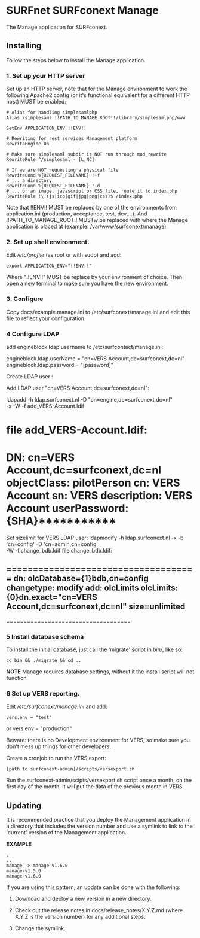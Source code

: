
# SURFnet SURFconext Manage #

The Manage application for SURFconext.

## Installing ##

Follow the steps below to install the Manage application.

### 1. Set up your HTTP server ###

Set up an HTTP server, note that for the Manage environment to work the following Apache2 config
(or it's functional equivalent for a different HTTP host) MUST be enabled:

    # Alias for handling simplesamlphp
    Alias /simplesaml !!PATH_TO_MANAGE_ROOT!!/library/simplesamlphp/www

    SetEnv APPLICATION_ENV !!ENV!!

    # Rewriting for rest services Management platform
    RewriteEngine On

    # Make sure simplesaml subdir is NOT run through mod_rewrite
    RewriteRule ^/simplesaml - [L,NC]

    # If we are NOT requesting a physical file
    RewriteCond %{REQUEST_FILENAME} !-f
    # ... a directory
    RewriteCond %{REQUEST_FILENAME} !-d
    # ... or an image, javascript or CSS file, route it to index.php
    RewriteRule !\.(js|ico|gif|jpg|png|css)$ /index.php

Note that !!ENV!! MUST be replaced by one of the environments from application.ini (production, acceptance, test, dev,...).
And !!PATH_TO_MANAGE_ROOT!! MUSTw be replaced with where the Manage application is placed at (example: /var/www/surfconext/manage).

### 2. Set up shell environment.

Edit */etc/profile* (as root or with sudo) and add:

    export APPLICATION_ENV="!!ENV!!"

Where "!!ENV!!" MUST be replace by your environment of choice.
Then open a new terminal to make sure you have the new environment.

### 3. Configure ###

Copy docs/example.manage.ini to /etc/surfconext/manage.ini and edit this file to reflect your configuration.

### 4 Configure LDAP

add engineblock ldap username to /etc/surfcontact/manage.ini:

engineblock.ldap.userName = "cn=VERS Account,dc=surfconext,dc=nl"
engineblock.ldap.password = "[password]"

Create LDAP user :

Add LDAP user "cn=VERS Account,dc=surfconext,dc=nl":

ldapadd -h ldap.surfconext.nl -D "cn=engine,dc=surfconext,dc=nl" \
    -x -W -f add_VERS-Account.ldif

file add_VERS-Account.ldif:
==================================== 
DN: cn=VERS Account,dc=surfconext,dc=nl
objectClass: pilotPerson
cn: VERS Account
sn: VERS
description: VERS Account
userPassword: {SHA}***********
====================================

Set sizelimit for VERS LDAP user:
ldapmodify -h ldap.surfconext.nl -x -b 'cn=config' -D 'cn=admin,cn=config' \
    -W -f change_bdb.ldif
file change_bdb.ldif:

==================================== 
dn: olcDatabase={1}bdb,cn=config
changetype: modify
add: olcLimits
olcLimits: {0}dn.exact="cn=VERS Account,dc=surfconext,dc=nl" size=unlimited
-
====================================

### 5 Install database schema

To install the initial database, just call the 'migrate' script in *bin/*, like so:

    cd bin && ./migrate && cd ..

**NOTE**
Manage requires database settings, without it the install script will not function

### 6 Set up VERS reporting.

Edit */etc/surfconext/manage.ini* and add:

    vers.env = "test"

or
    vers.env = "production"

Beware: there is no Development environment for VERS,
so make sure you don't mess up things for other developers.

Create a cronjob to run the VERS export:

    [path to surfconext-admin]/scripts/versexport.sh

Run the surfconext-admin/scipts/versexport.sh script once a month,
on the first day of the month.
It will put the data of the previous month in VERS.

## Updating ##

It is recommended practice that you deploy the Management application in a directory that includes the version number and use a
symlink to link to the 'current' version of the Management application.

**EXAMPLE**

    .
    ..
    manage -> manage-v1.6.0
    manage-v1.5.0
    manage-v1.6.0

If you are using this pattern, an update can be done with the following:

1. Download and deploy a new version in a new directory.

2. Check out the release notes in docs/release_notes/X.Y.Z.md (where X.Y.Z is the version number) for any
   additional steps.

3. Change the symlink.